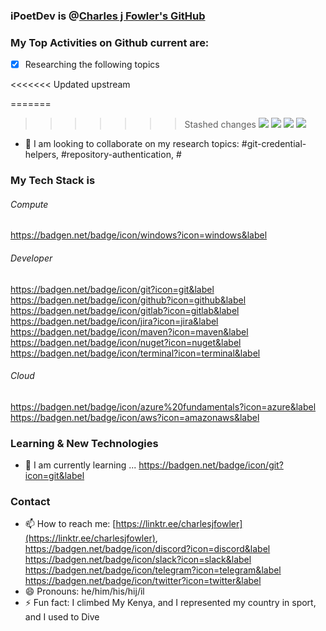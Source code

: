 <!--
    **iPoetDev/Ipoetdev** is a ✨ _special_ ✨ repository because its `README.md` (this file) appears on your GitHub profile.
-->

### iPoetDev is @[Charles j Fowler's GitHub](https://github.com/iPoetDev)

### My Top Activities on Github current are:

- [x] Researching the following topics

<<<<<<< Updated upstream

=======
>>>>>>> Stashed changes
![](https://badgen.net/badge/Git/Git%20Credential%20Helpers?icon=git) ![](https://badgen.net/badge/GitHub/Git%20Credential%20Helpers?icon=github) ![](https://badgen.net/badge/GitLab/Git%20Credential%20Helpers?icon=gitlab) ![](https://badgen.net/badge/Bitbucket/Git%20Credential%20Helpers?icon=bitbucket)

- 👯 I am looking to collaborate on my research topics: #git-credential-helpers, #repository-authentication, #

### My Tech Stack is

###### Compute
https://badgen.net/badge/icon/windows?icon=windows&label

###### Developer
https://badgen.net/badge/icon/git?icon=git&label https://badgen.net/badge/icon/github?icon=github&label https://badgen.net/badge/icon/gitlab?icon=gitlab&label https://badgen.net/badge/icon/jira?icon=jira&label https://badgen.net/badge/icon/maven?icon=maven&label https://badgen.net/badge/icon/nuget?icon=nuget&label https://badgen.net/badge/icon/terminal?icon=terminal&label

###### Cloud
https://badgen.net/badge/icon/azure%20fundamentals?icon=azure&label https://badgen.net/badge/icon/aws?icon=amazonaws&label



### Learning & New Technologies

- 🌱 I am currently learning ... https://badgen.net/badge/icon/git?icon=git&label


### Contact
- 📫 How to reach me: [https://linktr.ee/charlesjfowler](https://linktr.ee/charlesjfowler), https://badgen.net/badge/icon/discord?icon=discord&label https://badgen.net/badge/icon/slack?icon=slack&label https://badgen.net/badge/icon/telegram?icon=telegram&label https://badgen.net/badge/icon/twitter?icon=twitter&label
- 😄 Pronouns: he/him/his/hij/il
- ⚡ Fun fact: I climbed My Kenya, and I represented my country in sport, and I used to Dive

<!--

Here are some ideas to get you started:

- 🔭 I’m currently working on ...
- 🌱 I’m currently learning ...
- 🤔 I’m looking for help with ...
- 💬 Ask me about ...
- ⚡ Fun fact: ...
-->
